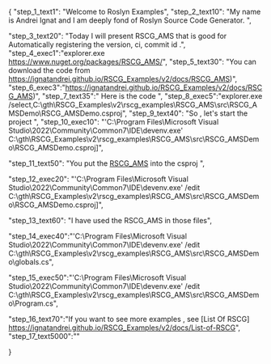 {
    "step_1_text1": "Welcome to Roslyn Examples",
    "step_2_text10": "My name is Andrei Ignat and I am deeply fond of Roslyn Source Code Generator. ",

"step_3_text20": "Today I will present RSCG_AMS  that is good for Automatically registering the version, ci, commit id .",
"step_4_exec1":"explorer.exe https://www.nuget.org/packages/RSCG_AMS/",
"step_5_text30": "You can download the code from https://ignatandrei.github.io/RSCG_Examples/v2/docs/RSCG_AMS)",
"step_6_exec3":"https://ignatandrei.github.io/RSCG_Examples/v2/docs/RSCG_AMS)",
"step_7_text35":" Here is the code ",
"step_8_exec5":"explorer.exe /select,C:\\gth\\RSCG_Examples\\v2\\rscg_examples\\RSCG_AMS\\src\\RSCG_AMSDemo\\RSCG_AMSDemo.csproj",
"step_9_text40": "So , let's start the project ",
"step_10_exec10": "'C:\\Program Files\\Microsoft Visual Studio\\2022\\Community\\Common7\\IDE\\devenv.exe' C:\\gth\\RSCG_Examples\\v2\\rscg_examples\\RSCG_AMS\\src\\RSCG_AMSDemo\\RSCG_AMSDemo.csproj]",

"step_11_text50": "You put the  [RSCG_AMS](https://www.nuget.org/packages/RSCG_AMS/) into the csproj ",

"step_12_exec20": "'C:\\Program Files\\Microsoft Visual Studio\\2022\\Community\\Common7\\IDE\\devenv.exe' /edit C:\\gth\\RSCG_Examples\\v2\\rscg_examples\\RSCG_AMS\\src\\RSCG_AMSDemo\\RSCG_AMSDemo.csproj]",

"step_13_text60": "I have used the RSCG_AMS in those files",


"step_14_exec40":"'C:\\Program Files\\Microsoft Visual Studio\\2022\\Community\\Common7\\IDE\\devenv.exe' /edit C:\\gth\\RSCG_Examples\\v2\\rscg_examples\\RSCG_AMS\\src\\RSCG_AMSDemo\\globals.cs",

"step_15_exec50":"'C:\\Program Files\\Microsoft Visual Studio\\2022\\Community\\Common7\\IDE\\devenv.exe' /edit C:\\gth\\RSCG_Examples\\v2\\rscg_examples\\RSCG_AMS\\src\\RSCG_AMSDemo\\Program.cs",

"step_16_text70":"If you want to see more examples , see  [List Of RSCG] https://ignatandrei.github.io/RSCG_Examples/v2/docs/List-of-RSCG",
"step_17_text5000":""

}